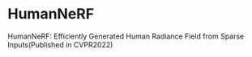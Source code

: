 # HumanNeRF
HumanNeRF: Efficiently Generated Human Radiance Field from Sparse Inputs(Published in CVPR2022)
